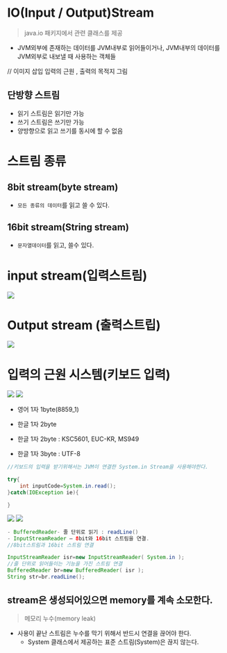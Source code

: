 # IO(Input / Output)Stream
> java.io 패키지에서 관련 클래스를 제공

- JVM외부에 존재하는 데이터를 JVM내부로 읽어들이거나, JVM내부의 데이터를 JVM외부로 내보낼 때 사용하는 객체들

// 이미지 삽입 입력의 근원 , 출력의 목적지 그림

## 단방향 스트림
- 읽기 스트림은 읽기만 가능 
- 쓰기 스트림은 쓰기만 가능
- 양방향으로 읽고 쓰기를 동시에 할 수 없음

# 스트림 종류
## 8bit stream(byte stream)
- `모든 종류의 데이터`를 읽고 쓸 수 있다.

## 16bit stream(String stream)
- `문자열데이터`를 읽고, 쓸수 있다.

# input stream(입력스트림)

<img src = "https://user-images.githubusercontent.com/69107255/100623568-acdfe580-3365-11eb-9bb3-aa0811bc8d7a.png">

# Output stream (출력스트립)

<img src = "https://user-images.githubusercontent.com/69107255/100623761-f16b8100-3365-11eb-9135-2bd6c76be073.png">


# **입력의 근원 시스템(키보드 입력)**
<img src = "https://user-images.githubusercontent.com/69107255/100623932-28da2d80-3366-11eb-8985-f4977e90eb98.png">

<img src ="https://user-images.githubusercontent.com/69107255/100624732-13b1ce80-3367-11eb-9b38-e6605a982569.png">

- 영어 1자 1byte(8859_1)
- 한글 1자 2byte

- 한글 1자 2byte : KSC5601, EUC-KR, MS949 
- 한글 1자 3byte : UTF-8

```java
//키보드의 입력을 받기위해서는 JVM이 연결한 System.in Stream을 사용해야한다.

try{
    int inputCode=System.in.read();
}catch(IOException ie){

}
```
<img src = "https://user-images.githubusercontent.com/69107255/100626843-a6ec0380-3369-11eb-9d87-cb4afa02d774.png">

<img src = "https://user-images.githubusercontent.com/69107255/100627076-e87cae80-3369-11eb-9453-7cfe16063421.png">

```java
- BufferedReader- 줄 단위로 읽기 : readLine()
- InputStreamReader – 8bit와 16bit 스트림을 연결.
//8bit스트림과 16bit 스트림 연결

InputStreamReader isr=new InputStreamReader( System.in );
//줄 단위로 읽어들이는 기능을 가진 스트림 연결
BufferedReader br=new BufferedReader( isr );
String str=br.readLine();
```

## **stream은 생성되어있으면 memory를 계속 소모한다.**
> 메모리 누수(memory leak)

- 사용이 끝난 스트림은 누수를 막기 위해서 반드시 연결을 끊어야 한다.
    * System 클래스에서 제공하는 표준 스트림(System)은 끊지 않는다.
